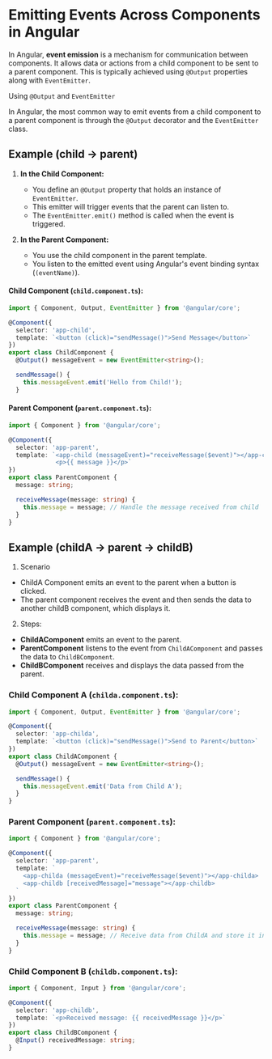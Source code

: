 # Emitting Events Across Components in Angular

In Angular, **event emission** is a mechanism for communication between components. It allows data or actions from a child component to be sent 
to a parent component. This is typically achieved using `@Output` properties along with `EventEmitter`.

Using `@Output` and `EventEmitter`

In Angular, the most common way to emit events from a child component to a parent component is through the `@Output` decorator and the `EventEmitter` class.

## Example (child -> parent)

1. **In the Child Component:**
   - You define an `@Output` property that holds an instance of `EventEmitter`.
   - This emitter will trigger events that the parent can listen to.
   - The `EventEmitter.emit()` method is called when the event is triggered.

2. **In the Parent Component:**
   - You use the child component in the parent template.
   - You listen to the emitted event using Angular's event binding syntax (`(eventName)`).

#### Child Component (`child.component.ts`):
```typescript
import { Component, Output, EventEmitter } from '@angular/core';

@Component({
  selector: 'app-child',
  template: `<button (click)="sendMessage()">Send Message</button>`
})
export class ChildComponent {
  @Output() messageEvent = new EventEmitter<string>();

  sendMessage() {
    this.messageEvent.emit('Hello from Child!');
  }
```

#### Parent Component (`parent.component.ts`):
```typescript
import { Component } from '@angular/core';

@Component({
  selector: 'app-parent',
  template: `<app-child (messageEvent)="receiveMessage($event)"></app-child>
             <p>{{ message }}</p>`
})
export class ParentComponent {
  message: string;

  receiveMessage(message: string) {
    this.message = message; // Handle the message received from child
  }
}
```

## Example (childA -> parent -> childB)

1. Scenario
- ChildA Component emits an event to the parent when a button is clicked.
- The parent component receives the event and then sends the data to another childB component, which displays it.

2. Steps:
- **ChildAComponent** emits an event to the parent.
- **ParentComponent** listens to the event from `ChildAComponent` and passes the data to `ChildBComponent`.
- **ChildBComponent** receives and displays the data passed from the parent.

### Child Component A (`childa.component.ts`):

```typescript
import { Component, Output, EventEmitter } from '@angular/core';

@Component({
  selector: 'app-childa',
  template: `<button (click)="sendMessage()">Send to Parent</button>`
})
export class ChildAComponent {
  @Output() messageEvent = new EventEmitter<string>();

  sendMessage() {
    this.messageEvent.emit('Data from Child A');
  }
}
```

### Parent Component (`parent.component.ts`):

```typescript
import { Component } from '@angular/core';

@Component({
  selector: 'app-parent',
  template: `
    <app-childa (messageEvent)="receiveMessage($event)"></app-childa>
    <app-childb [receivedMessage]="message"></app-childb>
  `
})
export class ParentComponent {
  message: string;

  receiveMessage(message: string) {
    this.message = message; // Receive data from ChildA and store it in `message`
  }
}
```

### Child Component B (`childb.component.ts`):

```typescript
import { Component, Input } from '@angular/core';

@Component({
  selector: 'app-childb',
  template: `<p>Received message: {{ receivedMessage }}</p>`
})
export class ChildBComponent {
  @Input() receivedMessage: string;
}

```

